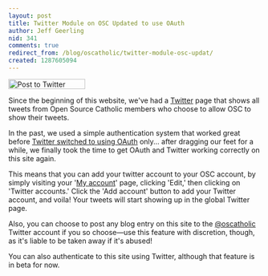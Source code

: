 ```yaml
---
layout: post
title: Twitter Module on OSC Updated to use OAuth
author: Jeff Geerling
nid: 341
comments: true
redirect_from: /blog/oscatholic/twitter-module-osc-updat/
created: 1287605094
---
```

<p class="rtecenter"><img alt="Post to Twitter" src="/sites/opensourcecatholic.com/files/post-to-twitter.png" style="border-top-width: 0px; border-right-width: 0px; border-bottom-width: 0px; border-left-width: 0px; border-top-style: solid; border-right-style: solid; border-bottom-style: solid; border-left-style: solid; width: 153px; height: 20px; " /></p>
<p>Since the beginning of this website, we&#39;ve had a <a href="/tweets/all">Twitter</a> page that shows all tweets from Open Source Catholic members who choose to allow OSC to show their tweets.</p>
<p>In the past, we used a simple authentication system that worked great before <a href="http://blog.twitter.com/2010/08/twitter-applications-and-oauth.html">Twitter switched to using OAuth</a> only... after dragging our feet for a while, we finally took the time to get OAuth and Twitter working correctly on this site again.</p>
<p>This means that you can add your twitter account to your OSC account, by simply visiting your &#39;<a href="/user">My account</a>&#39; page, clicking &#39;Edit,&#39; then clicking on &#39;Twitter accounts.&#39; Click the &#39;Add account&#39; button to add your Twitter account, and voila! Your tweets will start showing up in the global Twitter page.</p>
<p>Also, you can choose to post any blog entry on this site to the <a href="http://twitter.com/oscatholic">@oscatholic</a> Twitter account if you so choose&mdash;use this feature with discretion, though, as it&#39;s liable to be taken away if it&#39;s abused!</p>
<p>You can also authenticate to this site using Twitter, although that feature is in beta for now.</p>
